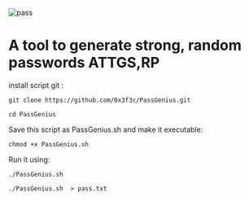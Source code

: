 ![pass](https://github.com/0x3f3c/PassGenius/assets/154844497/054a4f21-1b18-4cc2-961d-eff9e0e5315e)

<h1>A tool to generate strong, random passwords
ATTGS,RP</h1>

install script git :
```
git clone https://github.com/0x3f3c/PassGenius.git
```
```
cd PassGenius
```

Save this script as PassGenius.sh and make it executable:
```
chmod +x PassGenius.sh
```
Run it using:
```
./PassGenius.sh
```
```
./PassGenius.sh  > pass.txt
```
